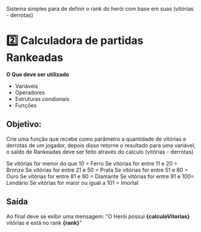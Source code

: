 Sistema simples para de definir o rank do herói com base em suas (vitórias - derrotas)
 
 # 2️⃣ Calculadora de partidas Rankeadas
**O Que deve ser utilizado**

- Variáveis
- Operadores
- Estruturas condionais
- Funções

## Objetivo:

Crie uma função que recebe como parâmetro a quantidade de vitórias e derrotas de um jogador,
depois disso retorne o resultado para uma variável, o saldo de Rankeadas deve ser feito através do calculo (vitórias - derrotas)

Se vitórias for menor do que 10 = Ferro
Se vitórias for entre 11 e 20 = Bronze
Se vitórias for entre 21 e 50 = Prata
Se vitórias for entre 51 e 80 = Ouro
Se vitórias for entre 81 e 90 = Diamante
Se vitórias for entre 91 e 100= Lendário
Se vitórias for maior ou igual a 101 = Imortal

## Saída

Ao final deve se exibir uma mensagem:
"O Herói possui **{calculoVitorias}** vitórias e está no rank **{rank}**"
